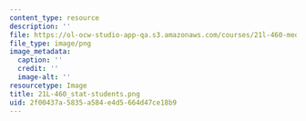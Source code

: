```yaml
---
content_type: resource
description: ''
file: https://ol-ocw-studio-app-qa.s3.amazonaws.com/courses/21l-460-medieval-literature-legends-of-arthur-fall-2013/2f00437a5835a584e4d5664d47ce18b9_21L-460_stat-students.png
file_type: image/png
image_metadata:
  caption: ''
  credit: ''
  image-alt: ''
resourcetype: Image
title: 21L-460_stat-students.png
uid: 2f00437a-5835-a584-e4d5-664d47ce18b9
---
```

